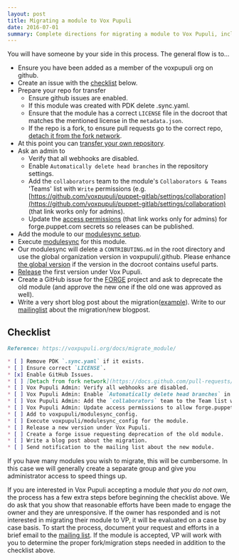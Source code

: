 ```yaml
---
layout: post
title: Migrating a module to Vox Pupuli
date: 2016-07-01
summary: Complete directions for migrating a module to Vox Pupuli, including the process for forking and assuming ownership of an abandoned module.
---
```


You will have someone by your side in this process. The general flow is to…

* Ensure you have been added as a member of the voxpupuli org on github.
* Create an issue with the [checklist](#checklist) below.
* Prepare your repo for transfer
    * Ensure github issues are enabled.
    * If this module was created with PDK delete .sync.yaml.
    * Ensure that the module has a correct `LICENSE` file in the docroot that matches the mentioned license in the `metadata.json`.
    * If the repo is a fork, to ensure pull requests go to the correct repo, [detach it from the fork network](https://docs.github.com/pull-requests/collaborating-with-pull-requests/working-with-forks/detaching-a-fork).
* At this point you can [transfer your own repository](https://docs.github.com/repositories/creating-and-managing-repositories/transferring-a-repository).
* Ask an admin to
    * Verify that all webhooks are disabled.
    * Enable `Automatically delete head branches` in the repository settings.
    * Add the `collaborators` team to the module's `Collaborators & Teams` 'Teams' list with `Write` permissions (e.g. [https://github.com/voxpupuli/puppet-gitlab/settings/collaboration](https://github.com/voxpupuli/puppet-gitlab/settings/collaboration) (that link works only for admins).
    * Update the [access permissions](https://github.com/organizations/voxpupuli/settings/secrets/actions) (that link works only for admins) for forge.puppet.com secrets so releases can be published.
* Add the module to our [modulesync setup][managed_modules].
* Execute [modulesync][msync] for this module.
* Our modulesync will delete a `CONTRIBUTING.md` in the root directory and use the global organization version in voxpupuli/.github.  Please enhance [the global version][contrib] if the version in the docroot contains useful parts.
* [Release][release] the first version under Vox Pupuli.
* Create a GitHub issue for the [FORGE][forge] project and ask to deprecate the old module (and approve the new one if the old one was approved as well).
* Write a very short blog post about the migration([example][example]). Write to our [mailinglist](mailto:voxpupuli@groups.io) about the migration/new blogpost.

## Checklist
```markdown
Reference: https://voxpupuli.org/docs/migrate_module/

* [ ] Remove PDK `.sync.yaml` if it exists.
* [ ] Ensure correct `LICENSE`.
* [x] Enable GitHub Issues.
* [ ] [Detach from fork network](https://docs.github.com/pull-requests/collaborating-with-pull-requests/working-with-forks/detaching-a-fork).
* [ ] Vox Pupuli Admin: Verify all webhooks are disabled.
* [ ] Vox Pupuli Admin: Enable `Automatically delete head branches` in repository settings.
* [ ] Vox Pupuli Admin: Add the `collaborators` team to the Team list with `Write` permissions.
* [ ] Vox Pupuli Admin: Update access permissions to allow forge.puppet.com secret access for releases.
* [ ] Add to voxpupuli/modulesync_config.
* [ ] Execute voxpupuli/modulesync_config for the module.
* [ ] Release a new version under Vox Pupuli.
* [ ] Create a forge issue requesting deprecation of the old module.
* [ ] Write a blog post about the migration.
* [ ] Send notification to the mailing list about the new module.
```

If you have many modules you wish to migrate, this will be cumbersome.
In this case we will generally create a separate group and give you
administrator access to speed things up.

If you are interested in Vox Pupuli accepting a module *that you do not own*, the process has a few extra steps before beginning the checklist above.
We do ask that you show that reasonable efforts have been made to engage the owner and they are unresponsive.
If the owner has responded and is not interested in migrating their module to VP, it will be evaluated on a case by case basis.
To start the process, document your request and efforts in a brief email to the [mailing list](https://groups.io/g/voxpupuli/).
If the module is accepted, VP will work with you to determine the proper fork/migration steps needed in addition to the checklist above.

[managed_modules]: https://github.com/voxpupuli/modulesync_config/blob/master/managed_modules.yml
[msync]: https://github.com/voxpupuli/modulesync_config#modulesync-configs
[release]: https://voxpupuli.org/docs/releasing_version/
[contrib]: https://github.com/voxpupuli/.github/blob/master/CONTRIBUTING.md
[forge]: https://github.com/puppetlabs/forge_issues/issues/new/choose
[approve]: https://github.com/puppetlabs/puppet-approved-modules/issues/new?assignees=&labels=&template=puppet-approved-modules.md&title=
[example]: https://github.com/voxpupuli/voxpupuli.github.io/blob/master/_posts/2023-12-05-nsswitch-migration.md
